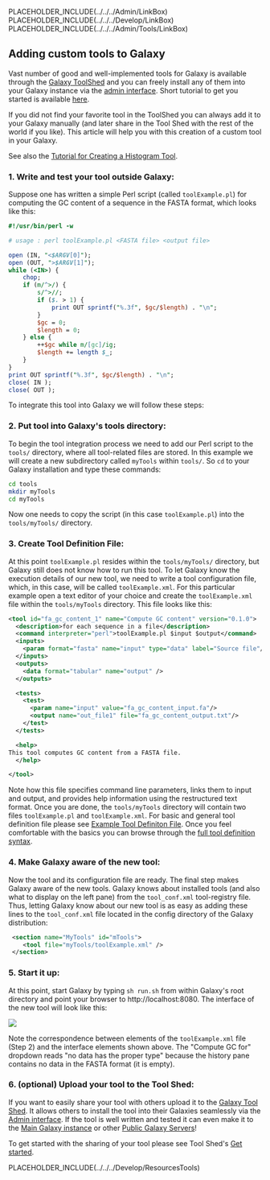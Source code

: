 PLACEHOLDER_INCLUDE(../../../Admin/LinkBox)
PLACEHOLDER_INCLUDE(../../../Develop/LinkBox)
PLACEHOLDER_INCLUDE(../../../Admin/Tools/LinkBox)

## Adding custom tools to Galaxy
Vast number of good and well-implemented tools for Galaxy is available through the [Galaxy ToolShed](../../../ToolShed) and you can freely install any of them into your Galaxy instance via the [admin interface](../../../Admin/Interface). Short tutorial to get you started is available [here](../../../Admin/Tools/AddToolFromToolShedTutorial).


If you did not find your favorite tool in the ToolShed you can always add it to your Galaxy manually (and later share in the Tool Shed with the rest of the world if you like). This article will help you with this creation of a custom tool in your Galaxy.

See also the [Tutorial for Creating a Histogram Tool](../../../Admin/Tools/AddingTools).

### 1. Write and test your tool outside Galaxy:

Suppose one has written a simple Perl script (called `toolExample.pl`) for computing the GC content of a sequence in the FASTA format, which looks like this:

```perl
#!/usr/bin/perl -w

# usage : perl toolExample.pl <FASTA file> <output file>

open (IN, "<$ARGV[0]");
open (OUT, ">$ARGV[1]");
while (<IN>) {
    chop;
    if (m/^>/) {
        s/^>//;
        if ($. > 1) {
            print OUT sprintf("%.3f", $gc/$length) . "\n";
        }
        $gc = 0;
        $length = 0;
    } else {
        ++$gc while m/[gc]/ig;
        $length += length $_;
    }
}
print OUT sprintf("%.3f", $gc/$length) . "\n";
close( IN );
close( OUT );
```


To integrate this tool into Galaxy we will follow these steps:

### 2. Put tool into Galaxy's tools directory:

To begin the tool integration process we need to add our Perl script to the `tools/` directory, where all tool-related files are stored. In this example we will create a new subdirectory called `myTools` within `tools/`.  So `cd` to your Galaxy installation and type these commands:

```sh
cd tools
mkdir myTools
cd myTools
```
  

Now one needs to copy the script (in this case `toolExample.pl`) into the `tools/myTools/` directory.

### 3. Create Tool Definition File:

At this point `toolExample.pl` resides within the `tools/myTools/` directory, but Galaxy still does not know how to run this tool. To let Galaxy know the execution details of our new tool, we need to write a tool configuration file, which, in this case, will be called `toolExample.xml`. For this particular example open a text editor of your choice and create the `toolExample.xml` file within the `tools/myTools` directory. This file looks like this:
 
```xml
<tool id="fa_gc_content_1" name="Compute GC content" version="0.1.0">
  <description>for each sequence in a file</description>
  <command interpreter="perl">toolExample.pl $input $output</command>
  <inputs>
    <param format="fasta" name="input" type="data" label="Source file"/>
  </inputs>
  <outputs>
    <data format="tabular" name="output" />
  </outputs>

  <tests>
    <test>
      <param name="input" value="fa_gc_content_input.fa"/>
      <output name="out_file1" file="fa_gc_content_output.txt"/>
    </test>
  </tests>

  <help>
This tool computes GC content from a FASTA file.
  </help>

</tool>
```


Note how this file specifies command line parameters, links them to input and output, and provides help information using the restructured text format. Once you are done, the `tools/myTools` directory will contain two files `toolExample.pl` and `toolExample.xml`.
For basic and general tool definition file please see [Example Tool Definiton File](../../../Admin/Tools/ExampleXMLFile). Once you feel comfortable with the basics you can browse through the [full tool definition syntax](../../../Admin/Tools/ToolConfigSyntax).

### 4. Make Galaxy aware of the new tool:

Now the tool and its configuration file are ready. The final step makes Galaxy aware of the new tools. Galaxy knows about installed tools (and also what to display on the left pane) from the `tool_conf.xml` tool-registry file. Thus, letting Galaxy know about our new tool is as easy as adding these lines to the `tool_conf.xml` file located in the config directory of the Galaxy distribution:
```xml
 <section name="MyTools" id="mTools">
    <tool file="myTools/toolExample.xml" />
 </section>
```


### 5. Start it up:

At this point, start Galaxy by typing `sh run.sh` from within Galaxy's root directory and point your browser to http://localhost:8080. The interface of the new tool will look like this:

![](../../../Admin/Tools/AddToolTutorial/toolExample.png)

Note the correspondence between elements of the `toolExample.xml` file (Step 2) and the interface elements shown above. The "Compute GC for" dropdown reads "no data has the proper type" because the history pane contains no data in the FASTA format (it is empty).

### 6. (optional) Upload your tool to the Tool Shed:
If you want to easily share your tool with others upload it to the [Galaxy Tool Shed](../../../ToolShed). It allows others to install the tool into their Galaxies seamlessly via the [Admin interface](../../../Admin/Interface). If the tool is well written and tested it can even make it to the [Main Galaxy instance](../../../Main) or other [Public Galaxy Servers](../../../PublicGalaxyServers)!

To get started with the sharing of your tool please see Tool Shed's [Get started](../../../ToolShedGetStarted).

PLACEHOLDER_INCLUDE(../../../Develop/ResourcesTools)
